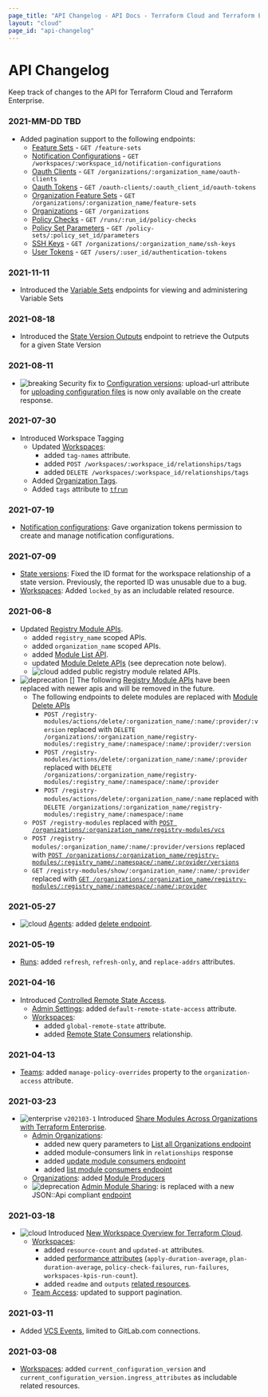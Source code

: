 ```yaml
---
page_title: "API Changelog - API Docs - Terraform Cloud and Terraform Enterprise"
layout: "cloud"
page_id: "api-changelog"
---
```


[breaking]: /assets/images/api/changelog/breaking.png "Breaking"
[cloud]: /assets/images/api/changelog/cloud.png "Cloud"
[deprecation]: /assets/images/api/changelog/deprecation.png "Deprecation"
[enterprise]: /assets/images/api/changelog/enterprise.png "Enterprise"

# API Changelog

Keep track of changes to the API for Terraform Cloud and Terraform Enterprise.

### 2021-MM-DD TBD

* Added pagination support to the following endpoints:
    * [Feature Sets](./feature-sets.html#list-feature-sets) - `GET /feature-sets`
    * [Notification Configurations](./notification-configurations.html#list-notification-configurations) - `GET /workspaces/:workspace_id/notification-configurations`
    * [Oauth Clients](./oauth-clients.html#list-oauth-clients) - `GET /organizations/:organization_name/oauth-clients`
    * [Oauth Tokens](./oauth-tokens.html#list-oauth-tokens) - `GET /oauth-clients/:oauth_client_id/oauth-tokens`
    * [Organization Feature Sets](./feature-sets.html#list-organization-feature-sets) - `GET /organizations/:organization_name/feature-sets` 
    * [Organizations](./organizations.html#list-organizations) - `GET /organizations`
    * [Policy Checks](./policy-checks.html#list-policy-checks) - `GET /runs/:run_id/policy-checks`
    * [Policy Set Parameters](./policy-set-params.html#list-parameters) - `GET /policy-sets/:policy_set_id/parameters`
    * [SSH Keys](./ssh-keys.html#list-ssh-keys) - `GET /organizations/:organization_name/ssh-keys`
    * [User Tokens](./user-tokens.html#list-user-tokens) - `GET /users/:user_id/authentication-tokens`

### 2021-11-11

* Introduced the [Variable Sets](./variable-sets.html) endpoints for viewing and administering Variable Sets

### 2021-08-18

* Introduced the [State Version Outputs](./state-versions.html) endpoint to retrieve the Outputs for a
  given State Version

### 2021-08-11

* ![breaking][] Security fix to [Configuration versions](./configuration-versions.html): upload-url attribute for [uploading configuration files](./configuration-versions.html#upload-configuration-files) is now only available on the create response.

### 2021-07-30

* Introduced Workspace Tagging
    * Updated [Workspaces](./workspaces.html):
        * added `tag-names` attribute.
        * added `POST /workspaces/:workspace_id/relationships/tags`
        * added `DELETE /workspaces/:workspace_id/relationships/tags`
    * Added [Organization Tags](./organization-tags.html).
    * Added `tags` attribute to [`tfrun`](../sentinel/import/tfrun.html)

### 2021-07-19

* [Notification configurations](./notification-configurations.html): Gave organization tokens permission to create and manage notification configurations.

### 2021-07-09

* [State versions](./state-versions.html): Fixed the ID format for the workspace relationship of a state version. Previously, the reported ID was unusable due to a bug.
* [Workspaces](./workspaces.html): Added `locked_by` as an includable related resource.

### 2021-06-8

* Updated [Registry Module APIs](./modules.html).
    * added `registry_name` scoped APIs.
    * added `organization_name` scoped APIs.
    * added [Module List API](./modules.html#list-registry-modules-for-an-organization).
    * updated [Module Delete APIs](./modules.html#delete-a-module) (see deprecation note below).
    * ![cloud][] added public registry module related APIs.
* ![deprecation] [] The following [Registry Module APIs](./modules.html) have been replaced with newer apis and will be removed in the future.
    * The following endpoints to delete modules are replaced with [Module Delete APIs](./modules.html#delete-a-module)
        * `POST /registry-modules/actions/delete/:organization_name/:name/:provider/:version` replaced with `DELETE /organizations/:organization_name/registry-modules/:registry_name/:namespace/:name/:provider/:version`
        * `POST /registry-modules/actions/delete/:organization_name/:name/:provider` replaced with `DELETE /organizations/:organization_name/registry-modules/:registry_name/:namespace/:name/:provider`
        * `POST /registry-modules/actions/delete/:organization_name/:name` replaced with `DELETE /organizations/:organization_name/registry-modules/:registry_name/:namespace/:name`
    * `POST /registry-modules` replaced with [`POST /organizations/:organization_name/registry-modules/vcs`](./modules.html#publish-a-private-module-from-a-vcs)
    * `POST /registry-modules/:organization_name/:name/:provider/versions` replaced with [`POST /organizations/:organization_name/registry-modules/:registry_name/:namespace/:name/:provider/versions`](./modules.html#create-a-module-version)
    * `GET /registry-modules/show/:organization_name/:name/:provider` replaced with [`GET /organizations/:organization_name/registry-modules/:registry_name/:namespace/:name/:provider`](./modules.html#get-a-module)

### 2021-05-27

* ![cloud][] [Agents](./agents.html): added [delete endpoint](./agents.html#delete-an-agent).

### 2021-05-19

* [Runs](./run.html): added `refresh`, `refresh-only`, and `replace-addrs` attributes.

### 2021-04-16

* Introduced [Controlled Remote State Access](https://www.hashicorp.com/blog/announcing-controlled-remote-state-access-for-terraform-cloud-and-enterprise).
    * [Admin Settings](./admin/settings.html): added `default-remote-state-access` attribute.
    * [Workspaces](./workspaces.html):
        * added `global-remote-state` attribute.
        * added [Remote State Consumers](./workspaces.html#get-remote-state-consumers) relationship.

### 2021-04-13

* [Teams](./teams.html): added `manage-policy-overrides` property to the `organization-access` attribute.

### 2021-03-23

* ![enterprise][] `v202103-1` Introduced [Share Modules Across Organizations with Terraform Enterprise](https://www.hashicorp.com/blog/share-modules-across-organizations-terraform-enterprise).
    * [Admin Organizations](./admin/organizations.html):
        * added new query parameters to [List all Organizations endpoint](./admin/organizations.html#query-parameters)
        * added module-consumers link in `relationships` response
        * added [update module consumers endpoint](./admin/organizations.html#update-an-organization-39-s-module-consumers)
        * added [list module consumers endpoint](./admin/organizations.html#list-module-consumers-for-an-organization)
    * [Organizations](./organizations.html): added [Module Producers](./organizations.html#show-module-producers)
    * ![deprecation][] [Admin Module Sharing](./admin/module-sharing.html): is replaced with a new JSON::Api compliant [endpoint](./admin/organizations.html#update-an-organization-39-s-module-consumers)

### 2021-03-18

* ![cloud][] Introduced [New Workspace Overview for Terraform Cloud](https://www.hashicorp.com/blog/new-workspace-overview-for-terraform-cloud).
    * [Workspaces](./workspaces.html):
        * added `resource-count` and `updated-at` attributes.
        * added [performance attributes](./workspaces.html#workspace-performance-attributes) (`apply-duration-average`, `plan-duration-average`, `policy-check-failures`, `run-failures`, `workspaces-kpis-run-count`).
        * added `readme` and `outputs` [related resources](./workspaces.html#available-related-resources).
    * [Team Access](./team-access.html): updated to support pagination.

### 2021-03-11

* Added [VCS Events](./vcs-events.html), limited to GitLab.com connections.

### 2021-03-08

* [Workspaces](./workspaces.html): added `current_configuration_version` and `current_configuration_version.ingress_attributes` as includable related resources.
